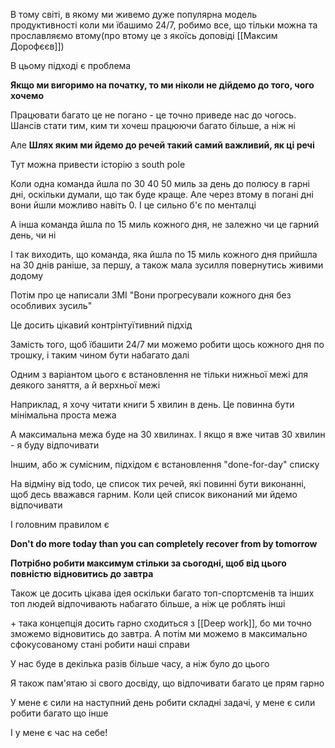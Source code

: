 В тому світі, в якому ми живемо дуже популярна модель продуктивності коли ми їбашимо 24/7, робимо все, що тільки можна та прославляємо втому(про втому це з якоїсь доповіді [[Максим Дорофєєв]])

В цьому підході є проблема

**Якщо ми вигоримо на початку, то ми ніколи не дійдемо до того, чого хочемо**

Працювати багато це не погано - це точно приведе нас до чогось. Шансів стати тим, ким ти хочеш працюючи багато більше, а ніж ні

Але **Шлях яким ми йдемо до речей такий самий важливий, як ці речі**

Тут можна привести історію з south pole

Коли одна команда йшла по 30 40 50 миль за день до полюсу в гарні дні, оскільки думали, що так буде краще. Але через втому в погані дні вони йшли можливо навіть 0. І це сильно б'є по менталці

А інша команда йшла по 15 миль кожного дня, не залежно чи це гарний день, чи ні

І так виходить, що команда, яка йшла по 15 миль кожного дня прийшла на 30 днів раніше, за першу, а також мала зусилля повернутись живими додому

Потім про це написали ЗМІ "Вони прогресували кожного дня без особливих зусиль"

Це досить цікавий контрінтуїтивний підхід

Замість того, щоб їбашити 24/7 ми можемо робити щось кожного дня по трошку, і таким чином бути набагато далі

Одним з варіантом цього є встановлення не тільки нижньої межі для деякого заняття, а й верхньої межі

Наприклад, я хочу читати книги 5 хвилин в день. Це повинна бути мінімальна проста межа

А максимальна межа буде на 30 хвилинах. І якщо я вже читав 30 хвилин - я буду відпочивати

Іншим, або ж сумісним, підхідом є встановлення "done-for-day" списку

На відміну від todo, це список тих речей, які повинні бути виконанні, щоб десь вважався гарним. Коли цей список виконаний ми йдемо відпочивати

І головним правилом є 

**Don't do more today than you can completely recover from by tomorrow**

**Потрібно робити максимум стільки за сьогодні, щоб від цього повністю відновитись до завтра**

Також це досить цікава ідея оскільки багато топ-спортсменів та інших топ людей відпочивають набагато більше, а ніж це роблять інші

\+ така концепція досить гарно сходиться з [[Deep work]], бо ми точно зможемо відновитись до завтра. А потім ми можемо в максимально сфокусованому стані робити наші справи

У нас буде в декілька разів більше часу, а ніж було до цього

Я також пам'ятаю зі свого досвіду, що відпочивати багато це прям гарно

У мене є сили на наступний день робити складні задачі, у мене є сили робити багато що інше

І у мене є час на себе!
